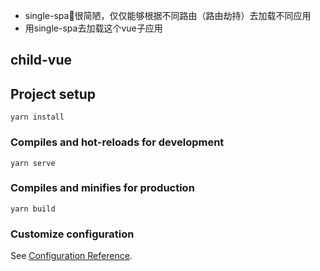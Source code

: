 - single-spa很简陋，仅仅能够根据不同路由（路由劫持）去加载不同应用
- 用single-spa去加载这个vue子应用
## child-vue

## Project setup
```
yarn install
```

### Compiles and hot-reloads for development
```
yarn serve
```

### Compiles and minifies for production
```
yarn build
```

### Customize configuration
See [Configuration Reference](https://cli.vuejs.org/config/).
